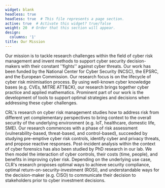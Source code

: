 ```yaml
---
widget: blank
headless: true
headless: true  # This file represents a page section.
active: true  # Activate this widget? true/false
weight: 20  # Order that this section will appear.
design:
  columns: '1'
title: Our Mission
---
```

Our mission is to tackle research challenges within the field of cyber risk management and invent methods to support cyber security decision-makers with their constant ''fights'' against cyber threats. Our work has been funded by the National Center for Cyber Security (NCSC), the EPSRC, and the European Commission. Our research focus is on the lifecycle of cyber risk minimisation process. By using well-known cyber knowledge bases (e.g. CVEs, MITRE ATT&CK), our research brings together cyber practice and applied mathematics. Prominent part of our work is the development of tools to support optimal strategies and decisions when addressing these cyber challenges.

CRL's research on cyber risk management studies how to address risk from different yet complementary perspectives to bring context to the overall security of the underlying environment (e.g. IoT, healthcare, domestic life, SME). Our research commences with a phase of risk assessment (vulnerability-based, threat-based, and control-based), succeeded by studying pre-emptive cyber risk controls, identify cyber and privacy threats, and propose reactive responses. Post-incident analysis within the context of cyber forensics has also been studied by PhD research in our lab. We then model the interaction of cyber controls, their costs (time, people), and benefits in improving cyber risk. Depending on the underlying use case, CLR's research proposes optimal ways to achieve security compliance, optimal return-on-security-investment (ROSI), and understandable ways for the decision-maker (e.g. CISO) to communicate their decision to stakeholders prior to cyber investment decisions.

<!-- Our academic partners are City University of London, Imperial College, UCL, Queen Mary University of London, University of Bristol, University of Reading, University of Piraeus Research Centre, University of Delft, University of Surrey, University of Houston. Industrial partners have collaborated in the past or currently collaborate with CRL include the IASME Consortium, BT, Nokia, Phillips, ATOS, NEC, Intrasoft International, Ubitech Limited, Almerys, Schneider Electric, and Engineering. We are also collaborating with the MITRE Association. -->
